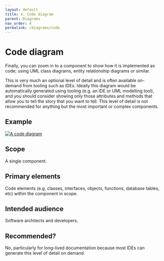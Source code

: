 ```yaml
---
layout: default
title: 4. Code diagram
parent: Diagrams
nav_order: 4
permalink: /diagrams/code
---
```


# Code diagram

Finally, you can zoom in to a component to show how it is implemented as code; using UML class diagrams, entity
relationship diagrams or similar.

This is very much an optional level of detail and is often available on-demand from tooling such as IDEs. Ideally this
diagram would be automatically generated using tooling (e.g. an IDE or UML modelling tool), and you should consider
showing only those attributes and methods that allow you to tell the story that you want to tell. This level of detail
is not recommended for anything but the most important or complex components.

## Example

[![A code diagram](https://static.structurizr.com/workspace/36141/diagrams/MainframeBankingSystemFacade.png)](https://static.structurizr.com/workspace/36141/diagrams/MainframeBankingSystemFacade.png)

## Scope

A single component.

## Primary elements

Code elements (e.g. classes, interfaces, objects, functions, database tables, etc) within the component in scope.

## Intended audience

Software architects and developers.

## Recommended?

No, particularly for long-lived documentation because most IDEs can generate this level of detail on demand.